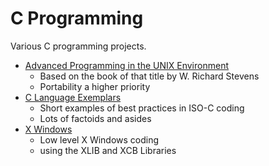 # C Programming
Various C programming projects.
* [Advanced Programming in the UNIX Environment](APUE/)
  - Based on the book of that title by W. Richard Stevens
  - Portability a higher priority
* [C Language Exemplars](CExemplars/)
  - Short examples of best practices in ISO-C coding
  - Lots of factoids and asides
* [X Windows](XWindows/)
  - Low level X Windows coding
  - using the XLIB and XCB Libraries
